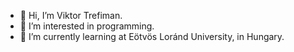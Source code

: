 - 👋 Hi, I’m Viktor Trefiman.
- 👀 I’m interested in programming.
- 🌱 I’m currently learning at Eötvös Loránd University, in Hungary.
